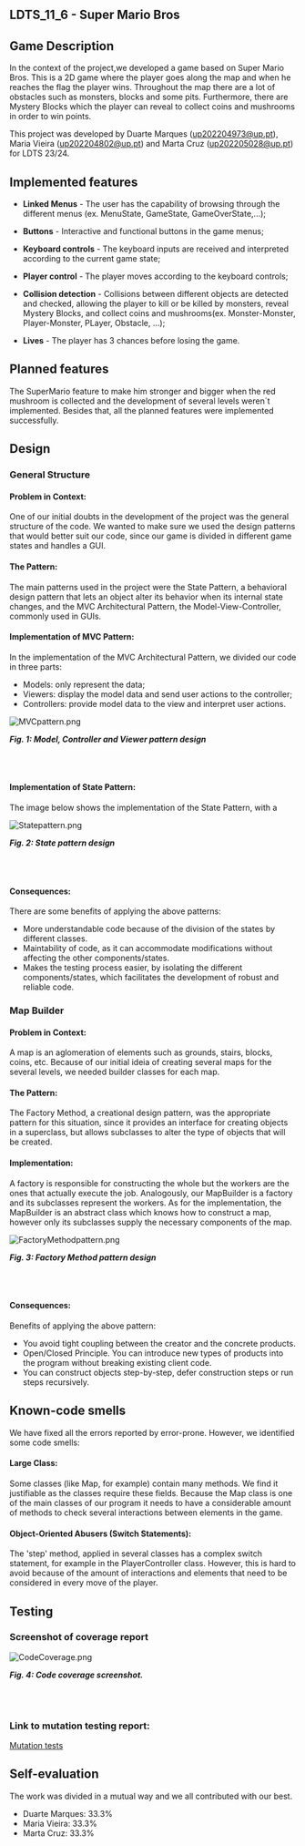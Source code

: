 ## LDTS_11_6 - Super Mario Bros

## Game Description
In the context of the project,we developed a game based on Super Mario Bros.
This is a 2D game where the player goes along the map and when he reaches the flag the player wins.
Throughout the map there are a lot of obstacles such as monsters, blocks and some pits.
Furthermore, there are Mystery Blocks which the player can reveal to collect coins and mushrooms in order to win points.

This project was developed by
Duarte Marques (up202204973@up.pt),
Maria Vieira (up202204802@up.pt)
and Marta Cruz (up202205028@up.pt)
for LDTS 23/24.

## Implemented features

- **Linked Menus** - The user has the capability of browsing through the different menus (ex. MenuState, GameState, GameOverState,...);

- **Buttons** - Interactive and functional buttons in the game menus;

- **Keyboard controls** - The keyboard inputs are received and interpreted according to the current game state;

- **Player control** - The player moves according to the keyboard controls;

- **Collision detection** - Collisions between different objects are detected and checked, allowing the player to kill or be killed by monsters, reveal Mystery Blocks, and collect coins and mushrooms(ex. Monster-Monster, Player-Monster, PLayer, Obstacle, ...);

- **Lives** - The player has 3 chances before losing the game.


## Planned features
The SuperMario feature to make him stronger and bigger when the red mushroom is collected and the development of several levels weren´t implemented.
Besides that, all the planned features were implemented successfully.

## Design

### General Structure
#### Problem in Context:
One of our initial doubts in the development of the project was the general structure of the code. We wanted to make sure we used the design patterns that would better suit our code, since our game is divided in different game states and handles a GUI. 

#### The Pattern:
The main patterns used in the project were the State Pattern, a behavioral design pattern that lets an object alter its behavior when its internal state changes, and the MVC Architectural Pattern, the Model-View-Controller, commonly used in GUIs.

#### Implementation of MVC Pattern:

In the implementation of the MVC Architectural Pattern, we divided our code in three parts:
 - Models: only represent the data;
 - Viewers: display the model data and send user actions to the controller;
 - Controllers: provide model data to the view and interpret user actions.

![MVCpattern.png](UMLs%2FMVCpattern.png)
<p align="" justify="">
  <b><i>Fig. 1: Model, Controller and Viewer pattern design</i></b>
</p>
<br>
<br />


#### Implementation of State Pattern:

The image below shows the implementation of the State Pattern, with a 

![Statepattern.png](UMLs%2FStatepattern.png)
<p align="" justify="">
  <b><i>Fig. 2: State pattern design</i></b>
</p>
<br>
<br />


#### Consequences:

There are some benefits of applying the above patterns:
- More understandable code because of the division of the states by different classes.
- Maintability of code, as it can accommodate modifications without affecting the other components/states.
- Makes the testing process easier, by isolating the different components/states, which facilitates the development of robust and reliable code.


### Map Builder

#### Problem in Context:
A map is an aglomeration of elements such as grounds, stairs, blocks, coins, etc. Because of our initial ideia of creating several maps for the several levels, we needed builder classes for each map.

#### The Pattern:
The Factory Method, a creational design pattern, was the appropriate pattern for this situation, since it provides an interface for creating objects in a superclass, but allows subclasses to alter the type of objects that will be created.

#### Implementation:
A factory is responsible for constructing the whole but the workers 
are the ones that actually execute the job. 
Analogously, our MapBuilder is a factory and its subclasses represent the workers. 
As for the implementation, the MapBuilder is an 
abstract class which knows how to construct a map, 
however only its subclasses supply the necessary components 
of the map.


![FactoryMethodpattern.png](UMLs%2FFactoryMethodpattern.png)
<p align="" justify="">
  <b><i>Fig. 3: Factory Method pattern design</i></b>
</p>
<br>
<br />

#### Consequences:
Benefits of applying the above pattern:
- You avoid tight coupling between the creator and the concrete products.
- Open/Closed Principle. You can introduce new types of products into the program without breaking existing client code.
- You can construct objects step-by-step, defer construction steps or run steps recursively.


## Known-code smells
We have fixed all the errors reported by error-prone. 
However, we identified some code smells:

#### Large Class:
Some classes (like Map, for example) contain many methods. 
We find it justifiable as the classes require these fields. 
Because the Map class is one of the main classes of our program 
it needs to have a considerable amount of methods
to check several interactions between elements in the game.

#### Object-Oriented Abusers (Switch Statements):
The 'step' method, applied in several classes has a complex switch statement, for example in the PlayerController class.
However, this is hard to avoid because of the amount of interactions and elements that need to be considered
in every move of the player.


## Testing

### Screenshot of coverage report
![CodeCoverage.png](images%2FCodeCoverage.png)
<p align="" justify="">
  <b><i>Fig. 4: Code coverage screenshot.</i></b>
</p>
<br>
<br />


### Link to mutation testing report: 
[Mutation tests](../docs/index.html)


## Self-evaluation

The work was divided in a mutual way and we all contributed with our best.
- Duarte Marques: 33.3%
- Maria Vieira: 33.3%
- Marta Cruz: 33.3%
